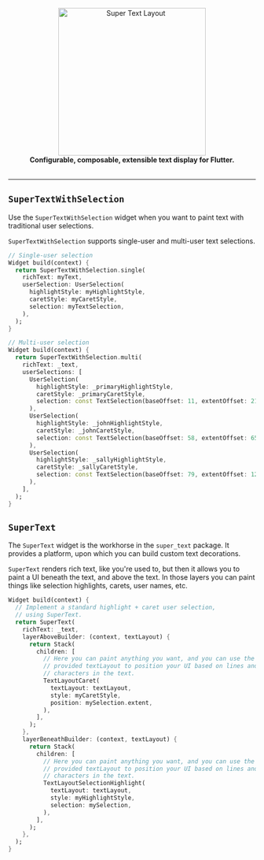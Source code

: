 <p align="center">
  <img src="https://user-images.githubusercontent.com/7259036/170845454-e7a6e0ec-07f0-4f80-be31-3e5730a72aaf.png" width="300" alt="Super Text Layout"><br>
  <span><b>Configurable, composable, extensible text display for Flutter.</b></span><br><br>
</p>

---

## `SuperTextWithSelection`
Use the `SuperTextWithSelection` widget when you want to paint text with traditional user selections.

`SuperTextWithSelection` supports single-user and multi-user text selections.

```dart
// Single-user selection
Widget build(context) {
  return SuperTextWithSelection.single(
    richText: myText,
    userSelection: UserSelection(
      highlightStyle: myHighlightStyle,
      caretStyle: myCaretStyle,
      selection: myTextSelection,
    ),
  );
}

// Multi-user selection
Widget build(context) {
  return SuperTextWithSelection.multi(
    richText: _text,
    userSelections: [
      UserSelection(
        highlightStyle: _primaryHighlightStyle,
        caretStyle: _primaryCaretStyle,
        selection: const TextSelection(baseOffset: 11, extentOffset: 21),
      ),
      UserSelection(
        highlightStyle: _johnHighlightStyle,
        caretStyle: _johnCaretStyle,
        selection: const TextSelection(baseOffset: 58, extentOffset: 65),
      ),
      UserSelection(
        highlightStyle: _sallyHighlightStyle,
        caretStyle: _sallyCaretStyle,
        selection: const TextSelection(baseOffset: 79, extentOffset: 120),
      ),
    ],
  );
}
``` 

## `SuperText`
The `SuperText` widget is the workhorse in the `super_text` package. It provides a platform, upon which you can build custom text decorations.

`SuperText` renders rich text, like you're used to, but then it allows you to paint a UI beneath the text, and above the text. In those layers you can paint things like selection highlights, carets, user names, etc.

```dart
Widget build(context) {
  // Implement a standard highlight + caret user selection,
  // using SuperText.
  return SuperText(
    richText: _text,
    layerAboveBuilder: (context, textLayout) {
      return Stack(
        children: [
          // Here you can paint anything you want, and you can use the
          // provided textLayout to position your UI based on lines and
          // characters in the text.
          TextLayoutCaret(
            textLayout: textLayout,
            style: myCaretStyle,
            position: mySelection.extent,
          ),
        ],
      );
    },
    layerBeneathBuilder: (context, textLayout) {
      return Stack(
        children: [
          // Here you can paint anything you want, and you can use the
          // provided textLayout to position your UI based on lines and
          // characters in the text.
          TextLayoutSelectionHighlight(
            textLayout: textLayout,
            style: myHighlightStyle,
            selection: mySelection,
          ),
        ],
      );
    },
  );
}
```
